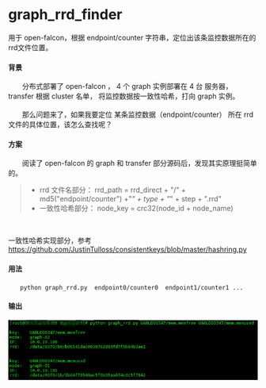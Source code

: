 # graph_rrd_finder
用于 open-falcon，根据 endpoint/counter 字符串，定位出该条监控数据所在的rrd文件位置。
<br>

#### 背景
　　分布式部署了 open-falcon ， 4 个 graph 实例部署在 4 台 服务器， transfer 根据 cluster 名单，
将监控数据按一致性哈希，打向 graph 实例。
<br><br>
　　那么问题来了，如果我要定位 某条监控数据（endpoint/counter） 所在 rrd 文件的具体位置，该怎么查找呢？
<br>

#### 方案
　　阅读了 open-falcon 的 graph 和 transfer 部分源码后，发现其实原理挺简单的。
  
> * rrd 文件名部分： rrd_path = rrd_direct + "/" + md5("endpoint/counter") +"_" + type + "_" + step + ".rrd"
>  * 一致性哈希部分：  node_key = crc32(node_id + node_name)
<br>

一致性哈希实现部分，参考 https://github.com/JustinTulloss/consistentkeys/blob/master/hashring.py

#### 用法

```shell
　　python graph_rrd.py  endpoint0/counter0  endpoint1/counter1 ...
```

#### 输出

![image](https://github.com/gujifly/graph_rrd_finder/blob/master/graph_rrd.png)
